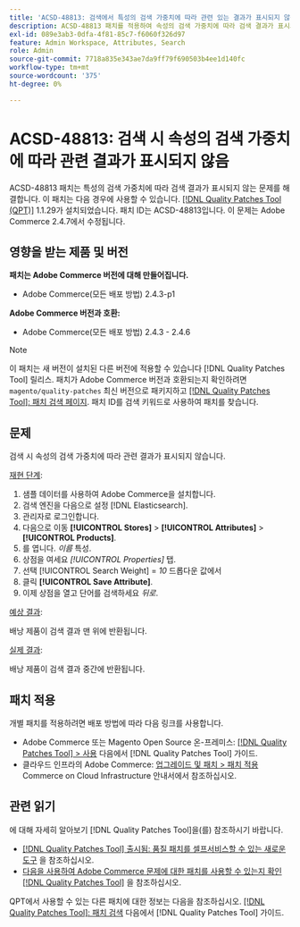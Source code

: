 ```yaml
---
title: 'ACSD-48813: 검색에서 특성의 검색 가중치에 따라 관련 있는 결과가 표시되지 않음'
description: ACSD-48813 패치를 적용하여 속성의 검색 가중치에 따라 검색 결과가 표시되지 않는 Adobe Commerce 문제를 해결합니다.
exl-id: 089e3ab3-0dfa-4f81-85c7-f6060f326d97
feature: Admin Workspace, Attributes, Search
role: Admin
source-git-commit: 7718a835e343ae7da9ff79f690503b4ee1d140fc
workflow-type: tm+mt
source-wordcount: '375'
ht-degree: 0%

---
```


# ACSD-48813: 검색 시 속성의 검색 가중치에 따라 관련 결과가 표시되지 않음

ACSD-48813 패치는 특성의 검색 가중치에 따라 검색 결과가 표시되지 않는 문제를 해결합니다. 이 패치는 다음 경우에 사용할 수 있습니다. [[!DNL Quality Patches Tool (QPT)]](/help/announcements/adobe-commerce-announcements/magento-quality-patches-released-new-tool-to-self-serve-quality-patches.md) 1.1.29가 설치되었습니다. 패치 ID는 ACSD-48813입니다. 이 문제는 Adobe Commerce 2.4.7에서 수정됩니다.

## 영향을 받는 제품 및 버전

**패치는 Adobe Commerce 버전에 대해 만들어집니다.**

* Adobe Commerce(모든 배포 방법) 2.4.3-p1

**Adobe Commerce 버전과 호환:**

* Adobe Commerce(모든 배포 방법) 2.4.3 - 2.4.6

>[!NOTE]
>
>이 패치는 새 버전이 설치된 다른 버전에 적용할 수 있습니다 [!DNL Quality Patches Tool] 릴리스. 패치가 Adobe Commerce 버전과 호환되는지 확인하려면 `magento/quality-patches` 최신 버전으로 패키지하고 [[!DNL Quality Patches Tool]: 패치 검색 페이지](https://experienceleague.adobe.com/tools/commerce-quality-patches/index.html). 패치 ID를 검색 키워드로 사용하여 패치를 찾습니다.

## 문제

검색 시 속성의 검색 가중치에 따라 관련 결과가 표시되지 않습니다.

<u>재현 단계</u>:

1. 샘플 데이터를 사용하여 Adobe Commerce을 설치합니다.
1. 검색 엔진을 다음으로 설정 [!DNL Elasticsearch].
1. 관리자로 로그인합니다.
1. 다음으로 이동 **[!UICONTROL Stores]** > **[!UICONTROL Attributes]** > **[!UICONTROL Products]**.
1. 를 엽니다. *이름* 특성.
1. 상점을 여세요 *[!UICONTROL Properties]* 탭.
1. 선택 [!UICONTROL Search Weight] = *10* 드롭다운 값에서
1. 클릭 **[!UICONTROL Save Attribute]**.
1. 이제 상점을 열고 단어를 검색하세요 *뒤로*.

<u>예상 결과</u>:

배낭 제품이 검색 결과 맨 위에 반환됩니다.

<u>실제 결과</u>:

배낭 제품이 검색 결과 중간에 반환됩니다.

## 패치 적용

개별 패치를 적용하려면 배포 방법에 따라 다음 링크를 사용합니다.

* Adobe Commerce 또는 Magento Open Source 온-프레미스: [[!DNL Quality Patches Tool] > 사용](https://experienceleague.adobe.com/docs/commerce-operations/tools/quality-patches-tool/usage.html) 다음에서 [!DNL Quality Patches Tool] 가이드.
* 클라우드 인프라의 Adobe Commerce: [업그레이드 및 패치 > 패치 적용](https://experienceleague.adobe.com/docs/commerce-cloud-service/user-guide/develop/upgrade/apply-patches.html) Commerce on Cloud Infrastructure 안내서에서 참조하십시오.

## 관련 읽기

에 대해 자세히 알아보기 [!DNL Quality Patches Tool]을(를) 참조하시기 바랍니다.

* [[!DNL Quality Patches Tool] 출시됨: 품질 패치를 셀프서비스할 수 있는 새로운 도구](/help/announcements/adobe-commerce-announcements/magento-quality-patches-released-new-tool-to-self-serve-quality-patches.md) 을 참조하십시오.
* [다음을 사용하여 Adobe Commerce 문제에 대한 패치를 사용할 수 있는지 확인 [!DNL Quality Patches Tool]](/help/support-tools/patches-available-in-qpt-tool/check-patch-for-magento-issue-with-magento-quality-patches.md) 을 참조하십시오.

QPT에서 사용할 수 있는 다른 패치에 대한 정보는 다음을 참조하십시오. [[!DNL Quality Patches Tool]: 패치 검색](https://experienceleague.adobe.com/tools/commerce-quality-patches/index.html) 다음에서 [!DNL Quality Patches Tool] 가이드.
